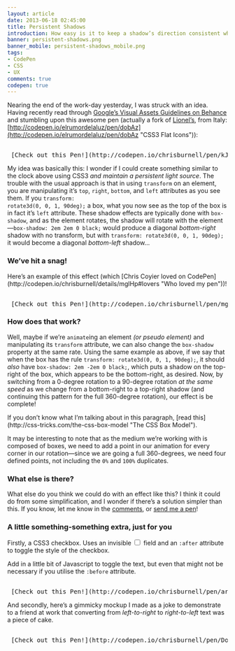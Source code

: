 ```yaml
---
layout: article
date: 2013-06-18 02:45:00
title: Persistent Shadows
introduction: How easy is it to keep a shadow’s direction consistent whilst rotating an element?
banner: persistent-shadows.png
banner_mobile: persistent-shadows_mobile.png
tags:
- CodePen
- CSS
- UX
comments: true
codepen: true
---
```


Nearing the end of the work-day yesterday, I was struck with an idea. Having recently read through [Google’s Visual Assets Guidelines on Behance](http://www.behance.net/gallery/Google-Visual-Assets-Guidelines-Part-1/9028077 "Google’s Visual Assets Guidelines on Behance") and stumbling upon this awesome pen (actually a fork of [Lionel’s](http://codepen.io/elrumordelaluz "Lionel on Github"), from Italy: [http://codepen.io/elrumordelaluz/pen/dobAz](http://codepen.io/elrumordelaluz/pen/dobAz "CSS3 Flat Icons")):

<pre class="codepen" data-height="220" data-type="result" data-href="kJcGE" data-user="chrisburnell" data-safe="true"> <code> </code> [Check out this Pen!](http://codepen.io/chrisburnell/pen/kJcGE) </pre>

My idea was basically this: I wonder if I could create something similar to the clock above using CSS3 *and maintain a persistent light source*. The trouble with the usual approach is that in using <code>transform</code> on an element, you are manipulating it’s <code>top</code>, <code>right</code>, <code>bottom</code>, and <code>left</code> attributes as you see them. If you <code>transform: rotate3d(0, 0, 1, 90deg);</code> a box, what you now see as the top of the box is in fact it’s <code>left</code> attribute. These shadow effects are typically done with <code>box-shadow</code>, and as the element rotates, the shadow will rotate with the element—<code>box-shadow: 2em 2em 0 black;</code> would produce a diagonal *bottom-right* shadow with no transform, but with <code>transform: rotate3d(0, 0, 1, 90deg);</code> it would become a diagonal *bottom-left* shadow...

<h3 id="hit-a-snag">We’ve hit a snag!<a href="#hit-a-snag" class="heading-anchor" title="" aria-hidden="true"></a></h3>

<aside><p>Here’s an example of this effect (which [Chris Coyier loved on CodePen](http://codepen.io/chrisburnell/details/mglHp#lovers "Who loved my pen"))!</p></aside>

<pre class="codepen" data-height="425" data-type="result" data-href="mglHp" data-user="chrisburnell" data-safe="true"> <code> </code> [Check out this Pen!](http://codepen.io/chrisburnell/pen/mglHp) </pre>

<h3 id="how-does-that-work">How does that work?<a href="#how-does-that-work" class="heading-anchor" title="" aria-hidden="true"></a></h3>

Well, maybe if we’re <code>animate</code>ing an element *(or pseudo element)* and manipulating its <code>transform</code> attribute, we can also change the <code>box-shadow</code> property at the same rate. Using the same example as above, if we say that when the box has the rule <code>transform: rotate3d(0, 0, 1, 90deg);</code>, it should *also* have <code>box-shadow: 2em -2em 0 black;</code>, which puts a shadow on the top-right of the box, which appears to be the bottom-right, as desired. Now, by switching from a 0-degree rotation to a 90-degree rotation *at the same speed* as we change from a bottom-right to a top-right shadow (and continuing this pattern for the full 360-degree rotation), our effect is be complete!

<aside><p>If you don’t know what I’m talking about in this paragraph, [read this](http://css-tricks.com/the-css-box-model "The CSS Box Model").</p></aside>

It may be interesting to note that as the medium we’re working with is composed of boxes, we need to add a point in our animation for every corner in our rotation—since we are going a full 360-degrees, we need four defined points, not including the <code>0%</code> and <code>100%</code> duplicates.

<h3 id="what-else">What else is there?<a href="#what-else" class="heading-anchor" title="" aria-hidden="true"></a></h3>

What else do you think we could do with an effect like this? I think it could do from some simplification, and I wonder if there’s a solution simpler than this. If you know, let me know in the [comments](#comments), or [send me a pen](http://codepen.io "Codepen")!

<h3 id="something-extra">A little something-something extra, just for you<a href="#something-extra" class="heading-anchor" title="" aria-hidden="true"></a></h3>

Firstly, a CSS3 checkbox. Uses an invisible <code><input type="checkbox"></code> field and an <code>:after</code> attribute to toggle the style of the checkbox.

<aside><p>Add in a little bit of Javascript to toggle the text, but even that might not be necessary if you utilise the <code>:before</code> attribute.</p></aside>

<pre class="codepen" data-height="150" data-type="result" data-href="arouk" data-user="chrisburnell" data-safe="true"> <code> </code> [Check out this Pen!](http://codepen.io/chrisburnell/pen/arouk) </pre>

And secondly, here’s a gimmicky mockup I made as a joke to demonstrate to a friend at work that converting from *left-to-right* to *right-to-left* text was a piece of cake.

<pre class="codepen" data-height="200" data-type="result" data-href="DoJKw" data-user="chrisburnell" data-safe="true"> <code> </code> [Check out this Pen!](http://codepen.io/chrisburnell/pen/DoJKw) </pre>
